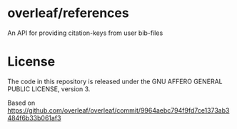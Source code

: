 overleaf/references
===============

An API for providing citation-keys from user bib-files

License
=======
The code in this repository is released under the GNU AFFERO GENERAL PUBLIC LICENSE, version 3.

Based on https://github.com/overleaf/overleaf/commit/9964aebc794f9fd7ce1373ab3484f6b33b061af3